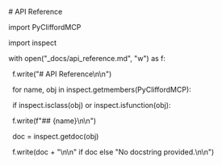 \# API Reference



import PyCliffordMCP

import inspect



with open("\_docs/api\_reference.md", "w") as f:

&nbsp;   f.write("# API Reference\\n\\n")

&nbsp;   for name, obj in inspect.getmembers(PyCliffordMCP):

&nbsp;       if inspect.isclass(obj) or inspect.isfunction(obj):

&nbsp;           f.write(f"## {name}\\n\\n")

&nbsp;           doc = inspect.getdoc(obj)

&nbsp;           f.write(doc + "\\n\\n" if doc else "No docstring provided.\\n\\n")



